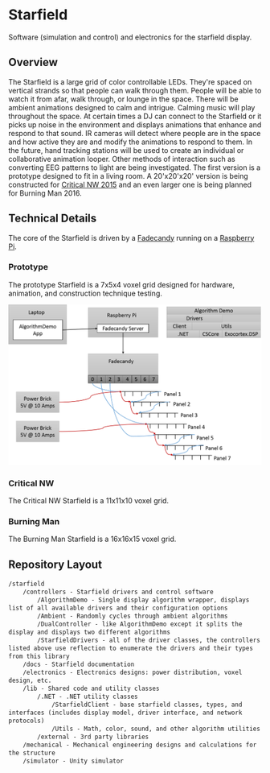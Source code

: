 Starfield
=========

Software (simulation and control) and electronics for the starfield display.

## Overview

The Starfield is a large grid of color controllable LEDs. They're spaced on vertical strands so that people can walk through them. People will be able to watch it from afar, walk through, or lounge in the space. There will be ambient animations designed to calm and intrigue. Calming music will play throughout the space. At certain times a DJ can connect to the Starfield or it picks up noise in the environment and displays animations that enhance and respond to that sound. IR cameras will detect where people are in the space and how active they are and modify the animations to respond to them. In the future, hand tracking stations will be used to create an individual or collaborative animation looper. Other methods of interaction such as converting EEG patterns to light are being investigated. The first version is a prototype designed to fit in a living room. A 20'x20'x20' version is being constructed for [Critical NW 2015](http://www.criticalnw.org/) and an even larger one is being planned for Burning Man 2016.

## Technical Details

The core of the Starfield is driven by a [Fadecandy](https://github.com/scanlime/fadecandy) running on a [Raspberry Pi](https://www.raspberrypi.org/).

### Prototype

The prototype Starfield is a 7x5x4 voxel grid designed for hardware, animation, and construction technique testing.

![Prototype Diagram](https://raw.githubusercontent.com/volaris/starfield/master/documentation/images/Prototype.png)

### Critical NW

The Critical NW Starfield is a 11x11x10 voxel grid.

### Burning Man

The Burning Man Starfield is a 16x16x15 voxel grid.

## Repository Layout
```
/starfield
    /controllers - Starfield drivers and control software
        /AlgorithmDemo - Single display algorithm wrapper, displays list of all available drivers and their configuration options
        /Ambient - Randomly cycles through ambient algorithms
        /DualController - like AlgorithmDemo except it splits the display and displays two different algorithms
        /StarfieldDrivers - all of the driver classes, the controllers listed above use reflection to enumerate the drivers and their types from this library
    /docs - Starfield documentation
    /electronics - Electronics designs: power distribution, voxel design, etc.
    /lib - Shared code and utility classes
        /.NET - .NET utility classes
            /StarfieldClient - base starfield classes, types, and interfaces (includes display model, driver interface, and network protocols)
            /Utils - Math, color, sound, and other algorithm utilities
        /external - 3rd party libraries
    /mechanical - Mechanical engineering designs and calculations for the structure
    /simulator - Unity simulator
```